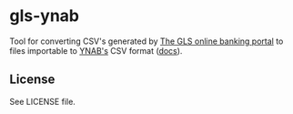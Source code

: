 # gls-ynab

Tool for converting CSV's generated by [The GLS online banking portal](https://www.gls-online-filiale.de) to files importable to [YNAB's](https://app.youneedabudget.com/) CSV format ([docs](https://docs.youneedabudget.com/article/921-importing-a-csv-file)).

## License

See LICENSE file.
